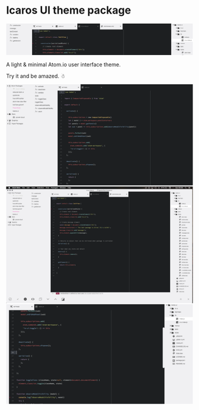 # Icaros UI theme package

![Display screenshot](./assets/feat.png)

A light & minimal Atom.io user interface theme.

Try it and be amazed. ☃

![Display screenshot](./assets/screen1.png)
![Display screenshot](./assets/fullscr1.png)
![Display screenshot](./assets/screen2.png)
